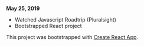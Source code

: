 __May 25, 2019__

- Watched Javascript Roadtrip (Pluralsight)
- Bootstrapped React project 


This project was bootstrapped with [Create React App](https://github.com/facebook/create-react-app).

